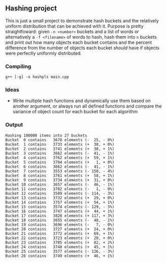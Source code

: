 ## Hashing project

This is just a small project to demonstrate hash buckets and the relatively uniform distribution that can be achieved with it. Purpose is pretty straightfoward: given `-n <number>` buckets and a list of words or alternatively a `-f <filename>` of words to hash, hash them into `n` buckets and print out how many objects each bucket contains and the percent difference from the number of objects each bucket _should_ have if objects were perfectly uniformly distributed.

### Compiling
```shell
g++ [-g] -o hashpls main.cpp 
```

### Ideas

* Write multiple hash functions and dynamically use them based on another argument, or always run all defined functions and compare the variance of object count for each bucket for each algorithm

### Output

```shell
Hashing 100000 items into 27 buckets
Bucket  0 contains   3678 elements (-  25, - 0%)
Bucket  1 contains   3733 elements (+  30, + 0%)
Bucket  2 contains   3741 elements (+  38, + 1%)
Bucket  3 contains   3662 elements (-  41, - 1%)
Bucket  4 contains   3762 elements (+  59, + 1%)
Bucket  5 contains   3704 elements (+   1, + 0%)
Bucket  6 contains   3662 elements (-  41, - 1%)
Bucket  7 contains   3553 elements (- 150, - 4%)
Bucket  8 contains   3761 elements (+  58, + 1%)
Bucket  9 contains   3734 elements (+  31, + 0%)
Bucket 10 contains   3657 elements (-  46, - 1%)
Bucket 11 contains   3702 elements (-   1, - 0%)
Bucket 12 contains   3589 elements (- 114, - 3%)
Bucket 13 contains   3732 elements (+  29, + 0%)
Bucket 14 contains   3757 elements (+  54, + 1%)
Bucket 15 contains   3574 elements (- 129, - 3%)
Bucket 16 contains   3747 elements (+  44, + 1%)
Bucket 17 contains   3820 elements (+ 117, + 3%)
Bucket 18 contains   3655 elements (-  48, - 1%)
Bucket 19 contains   3696 elements (-   7, - 0%)
Bucket 20 contains   3727 elements (+  24, + 0%)
Bucket 21 contains   3772 elements (+  69, + 1%)
Bucket 22 contains   3723 elements (+  20, + 0%)
Bucket 23 contains   3785 elements (+  82, + 2%)
Bucket 24 contains   3748 elements (+  45, + 1%)
Bucket 25 contains   3577 elements (- 126, - 3%)
Bucket 26 contains   3749 elements (+  46, + 1%)
```
